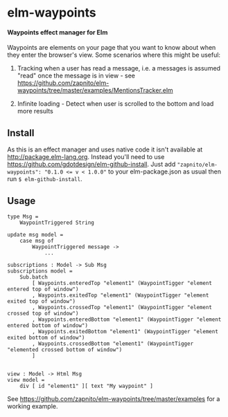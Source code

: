 # elm-waypoints
#### Waypoints effect manager for Elm

Waypoints are elements on your page that you want to know about when they enter the browser's view. Some scenarios where this might be useful:

1) Tracking when a user has read a message, i.e. a messages is assumed "read" once the message is in view - see https://github.com/zapnito/elm-waypoints/tree/master/examples/MentionsTracker.elm

2) Infinite loading - Detect when user is scrolled to the bottom and load more results


## Install

As this is an effect manager and uses native code it isn't available at http://package.elm-lang.org. Instead you'll need to use https://github.com/gdotdesign/elm-github-install. Just add `"zapnito/elm-waypoints": "0.1.0 <= v < 1.0.0"`  to your elm-package.json as usual then run `$ elm-github-install`.


## Usage

```
type Msg =
    WaypointTriggered String

update msg model =
    case msg of
        WaypointTriggered message ->
            ...

subscriptions : Model -> Sub Msg
subscriptions model =
    Sub.batch
        [ Waypoints.enteredTop "element1" (WaypointTigger "element entered top of window")
        , Waypoints.exitedTop "element1" (WaypointTigger "element exited top of window")
        , Waypoints.crossedTop "element1" (WaypointTigger "element crossed top of window")
        , Waypoints.enteredBottom "element1" (WaypointTigger "element entered bottom of window")
        , Waypoints.exitedBottom "element1" (WaypointTigger "element exited bottom of window")
        , Waypoints.crossedBottom "element1" (WaypointTigger "elemented crossed bottom of window")
        ]


view : Model -> Html Msg
view model =
    div [ id "element1" ][ text "My waypoint" ]
```

See https://github.com/zapnito/elm-waypoints/tree/master/examples for a working example.

